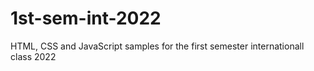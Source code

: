 # 1st-sem-int-2022
HTML, CSS and JavaScript samples for the first semester internationall class 2022
